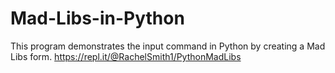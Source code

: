 # Mad-Libs-in-Python
This program demonstrates the input command in Python by creating a Mad Libs form.
https://repl.it/@RachelSmith1/PythonMadLibs
